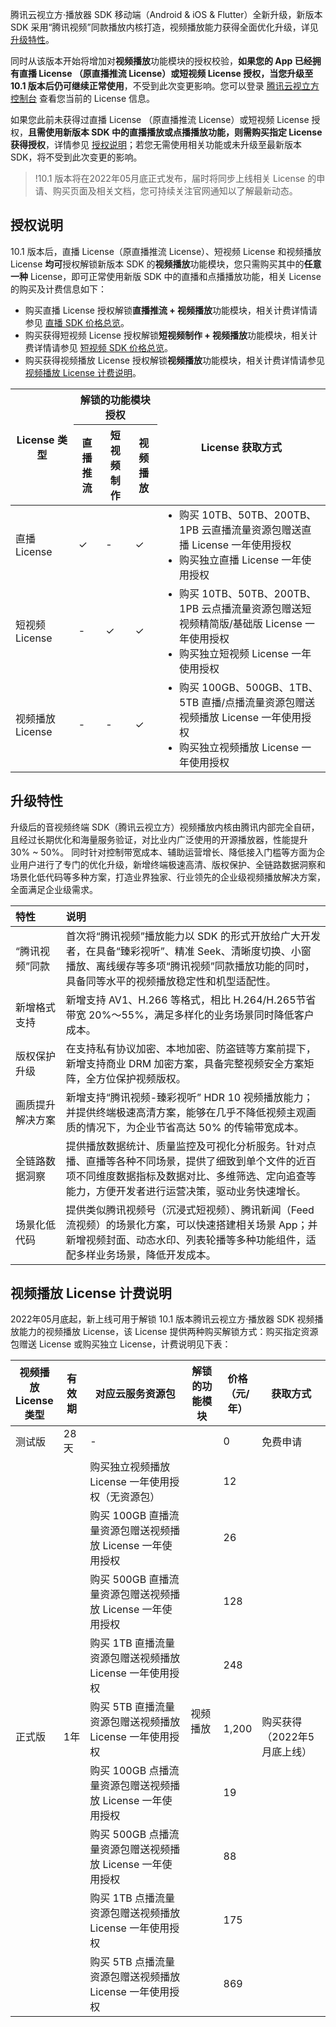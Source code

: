 腾讯云视立方·播放器 SDK 移动端（Android & iOS & Flutter）全新升级，新版本 SDK 采用“腾讯视频”同款播放内核打造，视频播放能力获得全面优化升级，详见 [升级特性](#spec)。

同时从该版本开始将增加对**视频播放**功能模块的授权校验，**如果您的 App 已经拥有直播 License （原直播推流 License）或短视频 License 授权，当您升级至 10.1 版本后仍可继续正常使用**，不受到此次变更影响。您可以登录 [腾讯云视立方控制台](https://console.cloud.tencent.com/vcube) 查看您当前的 License 信息。

如果您此前未获得过直播 License （原直播推流 License）或短视频 License 授权，**且需使用新版本 SDK 中的直播播放或点播播放功能，则需购买指定 License 获得授权**，详情参见 [授权说明](#authorize)；若您无需使用相关功能或未升级至最新版本 SDK，将不受到此次变更的影响。

> !10.1 版本将在2022年05月底正式发布，届时将同步上线相关 License 的申请、购买页面及相关文档，您可持续关注官网通知以了解最新动态。

[](id:authorize)

## 授权说明

10.1 版本后，直播 License（原直播推流 License）、短视频 License 和视频播放 License **均可**授权解锁新版本 SDK 的**视频播放**功能模块，您只需购买其中的**任意一种** License，即可正常使用新版 SDK 中的直播和点播播放功能，相关 License 的购买及计费信息如下：

- 购买直播 License 授权解锁**直播推流 + 视频播放**功能模块，相关计费详情请参见 [直播 SDK 价格总览](https://cloud.tencent.com/document/product/454/8008)。
- 购买获得短视频 License 授权解锁**短视频制作 + 视频播放**功能模块，相关计费详情请参见 [短视频 SDK 价格总览](https://cloud.tencent.com/document/product/584/9368)。
- 购买获得视频播放 License 授权解锁**视频播放**功能模块，相关计费详情请参见 [视频播放 License 计费说明](#price)。

<table>
<thead>
<tr>
<th rowspan="2" width=20%>License 类型</th>
<th colspan="3">解锁的功能模块授权</th>
<th rowspan="2">License 获取方式</th>
</tr><tr>
<th>直播推流</th>
<th>短视频制作</th>
<th>视频播放</th>
</tr>
</thead>
<tbody>
<tr>
<td>直播 License</td>
<td>&#10003; </td>
<td>-</td>
<td>&#10003; </td>
<td style="text-align: left;"><ul style="margin:0">
    <li>购买 10TB、50TB、200TB、1PB 云直播流量资源包赠送直播 License 一年使用授权</li>
    <li>购买独立直播 License 一年使用授权</li></ul></td>
</tr>
<tr>
<td>短视频 License</td>
<td>-</td>
<td>&#10003; </td>
<td>&#10003; </td>
<td style="text-align: left;"><ul style="margin:0">
    <li>购买 10TB、50TB、200TB、1PB 云点播流量资源包赠送短视频精简版/基础版 License 一年使用授权</li>
    <li>购买独立短视频 License 一年使用授权</li></ul></td>
</tr>
<tr>
<td>视频播放 License</td>
<td>-</td>
<td>-</td>
<td>&#10003; </td>
<td style="text-align: left;"><ul style="margin:0">
    <li>购买 100GB、500GB、1TB、5TB 直播/点播流量资源包赠送视频播放 License 一年使用授权</li>
    <li>购买独立视频播放 License 一年使用授权</li></ul></td>
</tr>
</tbody></table>


## 升级特性[](id:spec)
升级后的音视频终端 SDK（腾讯云视立方）视频播放内核由腾讯内部完全自研，且经过长期优化和海量服务验证，对比业内广泛使用的开源播放器，性能提升 30% ~ 50%。 同时针对控制带宽成本、辅助运营增长、降低接入门槛等方面为企业用户进行了专门的优化升级，新增终端极速高清、版权保护、全链路数据洞察和场景化低代码等多种方案，打造业界独家、行业领先的企业级视频播放解决方案，全面满足企业级需求。  
<table>
<thead>
<tr>
<th width=16% style="text-align: left;">特性</th>
<th style="text-align: left;">说明</th>
</tr>
</thead>
<tbody><tr>
<td style="text-align: left;">“腾讯视频”同款</td>
<td style="text-align: left;">首次将“腾讯视频”播放能力以 SDK 的形式开放给广大开发者，在具备“臻彩视听”、精准 Seek、清晰度切换、小窗播放、离线缓存等多项“腾讯视频”同款播放功能的同时，具备同等水平的视频播放稳定性和机型适配性。</td>
</tr><tr>
<td style="text-align: left;">新增格式支持</td>
<td style="text-align: left;">新增支持 AV1、H.266 等格式，相比 H.264/H.265节省带宽 20%～55%，满足多样化的业务场景同时降低客户成本。</td>
</tr><tr>
<td style="text-align: left;">版权保护升级</td>
<td style="text-align: left;">在支持私有协议加密、本地加密、防盗链等方案前提下，新增支持商业 DRM 加密方案，具备完整视频安全方案矩阵，全方位保护视频版权。</td>
</tr><tr>
<td style="text-align: left;">画质提升解决方案</td>
<td style="text-align: left;">新增支持“腾讯视频-臻彩视听” HDR 10 视频播放能力；并提供终端极速高清方案，能够在几乎不降低视频主观画质的情况下，为企业节省高达 50% 的传输带宽成本。</td>
</tr><tr>
<td style="text-align: left;">全链路数据洞察</td>
<td style="text-align: left;">提供播放数据统计、质量监控及可视化分析服务。针对点播、直播等各种不同场景，提供了细致到单个文件的近百项不同维度数据指标及数据对比、多维筛选、定向追查等能力，方便开发者进行运营决策，驱动业务快速增长。</td>
</tr><tr>
<td style="text-align: left;">场景化低代码</td>
<td style="text-align: left;">提供类似腾讯视频号（沉浸式短视频）、腾讯新闻（Feed 流视频）的场景化方案，可以快速搭建相关场景 App；并新增视频封面、动态水印、列表轮播等多种功能组件，适配多样业务场景，降低开发成本。</td>
</tr>
</tbody></table>



[](id:price)
## 视频播放 License 计费说明

2022年05月底起，新上线可用于解锁 10.1 版本腾讯云视立方·播放器 SDK 视频播放能力的视频播放 License，该 License 提供两种购买解锁方式：购买指定资源包赠送 License 或购买独立 License，计费说明见下表：

<table>
<thead>
<tr>
<th width=15%>视频播放 License 类型</th>
<th>有效期</th>
<th>对应云服务资源包</th>
<th>解锁的功能模块</th>
<th width=10%>价格<br>（元/年）</th>
<th>获取方式</th>
</tr>
</thead>
<tbody><tr>
<td>测试版</td>
<td>28天</td>
<td>-</td>
<td rowspan=10>视频播放</td>
<td>0</td>
<td>免费申请</td>
</tr>
<tr>
<td rowspan=9>正式版</td>
<td rowspan=9>1年</td>
<td>购买独立视频播放 License 一年使用授权（无资源包）</td>
<td>12</td>
<td rowspan=9>购买获得（2022年5月底上线）</td>
</tr>
<tr>
<td>购买 100GB 直播流量资源包赠送视频播放 License 一年使用授权</td>
<td>26</td>
</tr>
<tr>
<td>购买 500GB 直播流量资源包赠送视频播放 License 一年使用授权</td>
<td>128</td>
</tr>
<tr>
<td>购买 1TB 直播流量资源包赠送视频播放 License 一年使用授权</td>
<td>248</td>
</tr>
<tr>
<td>购买 5TB 直播流量资源包赠送视频播放 License 一年使用授权</td>
<td>1,200</td>
</tr>
<tr>
<td>购买 100GB 点播流量资源包赠送视频播放 License 一年使用授权</td>
<td>19</td>
</tr>
<tr>
<td>购买 500GB 点播流量资源包赠送视频播放 License 一年使用授权</td>
<td>88</td>
</tr>
<tr>
<td>购买 1TB 点播流量资源包赠送视频播放 License 一年使用授权</td>
<td>175</td>
</tr>
<tr>
<td>购买 5TB 点播流量资源包赠送视频播放 License 一年使用授权</td>
<td>869</td>
</tr>
</tbody></table>


